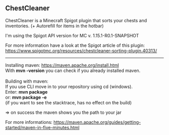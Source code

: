 <h2> ChestCleaner</h2>
ChestCleaner is a Minecraft Spigot plugin that sorts your chests and inventories. (+ Autorefill for items in the hotbar)

I'm using the Spigot API version for MC v. 1.15.1-R0.1-SNAPSHOT

For more information have a look at the Spigot article of this plugin: https://www.spigotmc.org/resources/chestcleaner-sorting-plugin.40313/

_____________________________________________________________________________________

Installing maven: https://maven.apache.org/install.html </br>
With <b>mvn -version</b> you can check if you already installed maven.</br></br>
Building with maven:</br>
If you use CLI move in to your repository using cd (windows).</br>
Enter: <b>mvn package</b> </br>
or: <b>mvn package -e</b></br> (if you want to see the stacktrace, has no effect on the build)

=> on success the maven shows you the path to your jar

For more informations: https://maven.apache.org/guides/getting-started/maven-in-five-minutes.html
